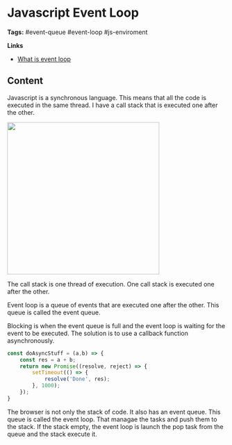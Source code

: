 # Javascript Event Loop

**Tags:** #event-queue #event-loop #js-enviroment

**Links**
- [What is event loop](https://youtu.be/8aGhZQkoFbQ)

## Content

Javascript is a synchronous language. This means that all the code is executed in the same thread. I have a call stack that is executed one after the other.

<img src ="https://miro.medium.com/max/1024/1*4lHHyfEhVB0LnQ3HlhSs8g.png" style="width:350px;">

The call stack is one thread of execution. One call stack is executed one after the other. 

Event loop is a queue of events that are executed one after the other. This queue is called the event queue.

Blocking is when the event queue is full and the event loop is waiting for the event to be executed. The solution is to use a callback function asynchronously.

    
```javascript
const doAsyncStuff = (a,b) => {
    const res = a + b;
    return new Promise((resolve, reject) => {
        setTimeout(() => {
            resolve('Done', res);
        }, 1000);
    });
}
```

The browser is not only the stack of code. It also has an event queue. This queue is called the event loop. That managae the tasks and push them to the stack. If the stack empty, the event loop is launch the pop task from the queue and the stack execute it. 